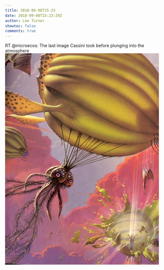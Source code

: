 ```yaml
---
title: 2018-09-08T15-23
date: 2018-09-08T15:23:29Z
author: Lee Turner
showtoc: false
comments: true
---
```


RT @microecos: The last image Cassini took before plunging into the atmosphere ![](/img/x//1038447739309371392-DmVGwsWXgAAu3ma.jpg)

